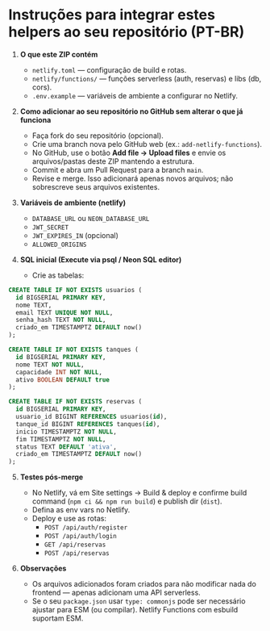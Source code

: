 # Instruções para integrar estes helpers ao seu repositório (PT-BR)

1. **O que este ZIP contém**
   - `netlify.toml` — configuração de build e rotas.
   - `netlify/functions/` — funções serverless (auth, reservas) e libs (db, cors).
   - `.env.example` — variáveis de ambiente a configurar no Netlify.

2. **Como adicionar ao seu repositório no GitHub sem alterar o que já funciona**
   - Faça fork do seu repositório (opcional).
   - Crie uma branch nova pelo GitHub web (ex.: `add-netlify-functions`).
   - No GitHub, use o botão **Add file → Upload files** e envie os arquivos/pastas deste ZIP mantendo a estrutura.
   - Commit e abra um Pull Request para a branch `main`.
   - Revise e merge. Isso adicionará apenas novos arquivos; não sobrescreve seus arquivos existentes.

3. **Variáveis de ambiente (netlify)**
   - `DATABASE_URL` ou `NEON_DATABASE_URL`
   - `JWT_SECRET`
   - `JWT_EXPIRES_IN` (opcional)
   - `ALLOWED_ORIGINS`

4. **SQL inicial (Execute via psql / Neon SQL editor)**
   - Crie as tabelas:

```sql
CREATE TABLE IF NOT EXISTS usuarios (
  id BIGSERIAL PRIMARY KEY,
  nome TEXT,
  email TEXT UNIQUE NOT NULL,
  senha_hash TEXT NOT NULL,
  criado_em TIMESTAMPTZ DEFAULT now()
);

CREATE TABLE IF NOT EXISTS tanques (
  id BIGSERIAL PRIMARY KEY,
  nome TEXT NOT NULL,
  capacidade INT NOT NULL,
  ativo BOOLEAN DEFAULT true
);

CREATE TABLE IF NOT EXISTS reservas (
  id BIGSERIAL PRIMARY KEY,
  usuario_id BIGINT REFERENCES usuarios(id),
  tanque_id BIGINT REFERENCES tanques(id),
  inicio TIMESTAMPTZ NOT NULL,
  fim TIMESTAMPTZ NOT NULL,
  status TEXT DEFAULT 'ativa',
  criado_em TIMESTAMPTZ DEFAULT now()
);
```

5. **Testes pós-merge**
   - No Netlify, vá em Site settings → Build & deploy e confirme build command (`npm ci && npm run build`) e publish dir (`dist`).
   - Defina as env vars no Netlify.
   - Deploy e use as rotas:
     - `POST /api/auth/register`
     - `POST /api/auth/login`
     - `GET /api/reservas`
     - `POST /api/reservas`

6. **Observações**
   - Os arquivos adicionados foram criados para não modificar nada do frontend — apenas adicionam uma API serverless.
   - Se o seu `package.json` usar `type: commonjs` pode ser necessário ajustar para ESM (ou compilar). Netlify Functions com esbuild suportam ESM.
